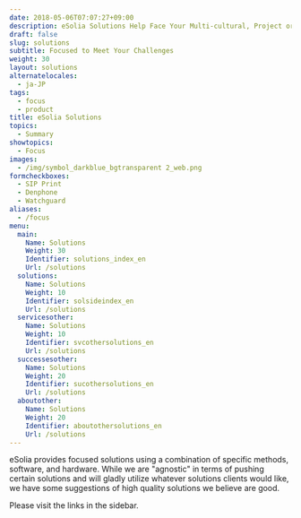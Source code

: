 ```yaml
---
date: 2018-05-06T07:07:27+09:00
description: eSolia Solutions Help Face Your Multi-cultural, Project or System Challenges
draft: false
slug: solutions
subtitle: Focused to Meet Your Challenges
weight: 30
layout: solutions
alternatelocales:
  - ja-JP
tags:
  - focus
  - product
title: eSolia Solutions
topics:
  - Summary
showtopics:
  - Focus
images:
  - /img/symbol_darkblue_bgtransparent 2_web.png
formcheckboxes:
  - SIP Print
  - Denphone
  - Watchguard
aliases:
  - /focus
menu:
  main:
    Name: Solutions
    Weight: 30
    Identifier: solutions_index_en
    Url: /solutions
  solutions:
    Name: Solutions
    Weight: 10
    Identifier: solsideindex_en
    Url: /solutions    
  servicesother:
    Name: Solutions
    Weight: 10
    Identifier: svcothersolutions_en
    Url: /solutions
  successesother:
    Name: Solutions
    Weight: 20
    Identifier: sucothersolutions_en
    Url: /solutions
  aboutother:
    Name: Solutions
    Weight: 20
    Identifier: aboutothersolutions_en
    Url: /solutions
---
```


eSolia provides focused solutions using a combination of specific methods, software, and hardware. While we are "agnostic" in terms of pushing certain solutions and will gladly utilize whatever solutions clients would like, we have some suggestions of high quality solutions we believe are good.

Please visit the links in the sidebar. 
